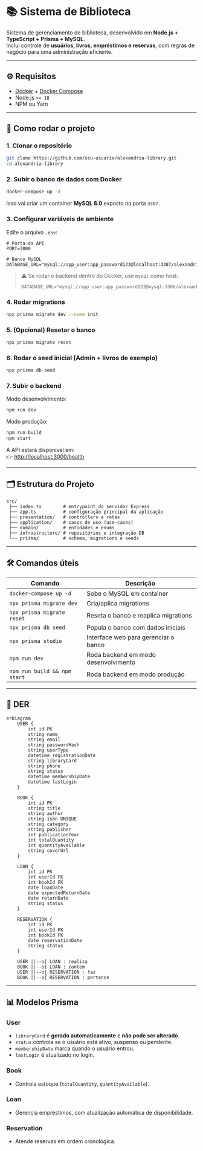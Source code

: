# 📚 Sistema de Biblioteca

Sistema de gerenciamento de biblioteca, desenvolvido em **Node.js + TypeScript + Prisma + MySQL**.  
Inclui controle de **usuários, livros, empréstimos e reservas**, com regras de negócio para uma administração eficiente.

---

## ⚙️ Requisitos

- [Docker](https://docs.docker.com/get-docker/) + [Docker Compose](https://docs.docker.com/compose/)  
- Node.js `>= 18`  
- NPM ou Yarn  

---

## 🚀 Como rodar o projeto

### 1. Clonar o repositório
```bash
git clone https://github.com/seu-usuario/alexandria-library.git
cd alexandria-library
```

### 2. Subir o banco de dados com Docker
```bash
docker-compose up -d
```

Isso vai criar um container **MySQL 8.0** exposto na porta `3307`.

### 3. Configurar variáveis de ambiente
Edite o arquivo `.env`:

```env
# Porta da API
PORT=3000

# Banco MySQL
DATABASE_URL="mysql://app_user:app_password123@localhost:3307/alexandria_library"
```

> ⚠️ Se rodar o backend dentro do Docker, use `mysql` como host:
> ```env
> DATABASE_URL="mysql://app_user:app_password123@mysql:3306/alexandria_library"
> ```

### 4. Rodar migrations
```bash
npx prisma migrate dev --name init
```

### 5. (Opcional) Resetar o banco
```bash
npx prisma migrate reset
```

### 6. Rodar o seed inicial (Admin + livros de exemplo)
```bash
npx prisma db seed
```

### 7. Subir o backend
Modo desenvolvimento:
```bash
npm run dev
```

Modo produção:
```bash
npm run build
npm start
```

A API estará disponível em:  
👉 [http://localhost:3000/health](http://localhost:3000/health)

---

## 🗂️ Estrutura do Projeto

```
src/
 ├── index.ts        # entrypoint do servidor Express
 ├── app.ts          # configuração principal da aplicação
 ├── presentation/   # controllers e rotas
 ├── application/    # casos de uso (use-cases)
 ├── domain/         # entidades e enums
 ├── infrastructure/ # repositórios e integração DB
 └── prisma/         # schema, migrations e seeds
```

---

## 🛠️ Comandos úteis

| Comando                      | Descrição                            |
| ---------------------------- | ------------------------------------ |
| `docker-compose up -d`       | Sobe o MySQL em container            |
| `npx prisma migrate dev`     | Cria/aplica migrations               |
| `npx prisma migrate reset`   | Reseta o banco e reaplica migrations |
| `npx prisma db seed`         | Popula o banco com dados iniciais    |
| `npx prisma studio`          | Interface web para gerenciar o banco |
| `npm run dev`                | Roda backend em modo desenvolvimento |
| `npm run build && npm start` | Roda backend em modo produção        |

---

## 📐 DER

```mermaid
erDiagram
    USER {
        int id PK
        string name
        string email
        string passwordHash
        string userType
        datetime registrationDate
        string libraryCard
        string phone
        string status
        datetime membershipDate
        datetime lastLogin
    }

    BOOK {
        int id PK
        string title
        string author
        string isbn UNIQUE
        string category
        string publisher
        int publicationYear
        int totalQuantity
        int quantityAvailable
        string coverUrl
    }

    LOAN {
        int id PK
        int userId FK
        int bookId FK
        date loanDate
        date expectedReturnDate
        date returnDate
        string status
    }

    RESERVATION {
        int id PK
        int userId FK
        int bookId FK
        date reservationDate
        string status
    }

    USER ||--o{ LOAN : realiza
    BOOK ||--o{ LOAN : contem
    USER ||--o{ RESERVATION : faz
    BOOK ||--o{ RESERVATION : pertence

```

---

## 📊 Modelos Prisma

### User
- `libraryCard` é **gerado automaticamente** e **não pode ser alterado**.  
- `status` controla se o usuário está ativo, suspenso ou pendente.  
- `membershipDate` marca quando o usuário entrou.  
- `lastLogin` é atualizado no login.  

### Book
- Controla estoque (`totalQuantity`, `quantityAvailable`).  

### Loan
- Gerencia empréstimos, com atualização automática de disponibilidade.  

### Reservation
- Atende reservas em ordem cronológica.  
